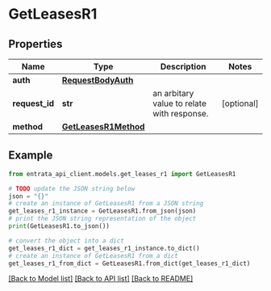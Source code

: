 # GetLeasesR1


## Properties

Name | Type | Description | Notes
------------ | ------------- | ------------- | -------------
**auth** | [**RequestBodyAuth**](RequestBodyAuth.md) |  | 
**request_id** | **str** | an arbitary value to relate with response. | [optional] 
**method** | [**GetLeasesR1Method**](GetLeasesR1Method.md) |  | 

## Example

```python
from entrata_api_client.models.get_leases_r1 import GetLeasesR1

# TODO update the JSON string below
json = "{}"
# create an instance of GetLeasesR1 from a JSON string
get_leases_r1_instance = GetLeasesR1.from_json(json)
# print the JSON string representation of the object
print(GetLeasesR1.to_json())

# convert the object into a dict
get_leases_r1_dict = get_leases_r1_instance.to_dict()
# create an instance of GetLeasesR1 from a dict
get_leases_r1_from_dict = GetLeasesR1.from_dict(get_leases_r1_dict)
```
[[Back to Model list]](../README.md#documentation-for-models) [[Back to API list]](../README.md#documentation-for-api-endpoints) [[Back to README]](../README.md)


